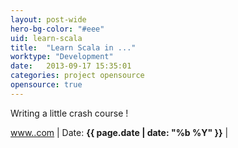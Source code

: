 ```yaml
---
layout: post-wide
hero-bg-color: "#eee"
uid: learn-scala
title:  "Learn Scala in ..."
worktype: "Development"
date:   2013-09-17 15:35:01
categories: project opensource
opensource: true
---
```


<p>
	Writing a little crash course !

</p>

<p class="meta"><a href="http://www..com">www..com</a> | Date: <strong>{{ page.date | date: "%b %Y" }}</strong> | <a href=""></a> </p>


